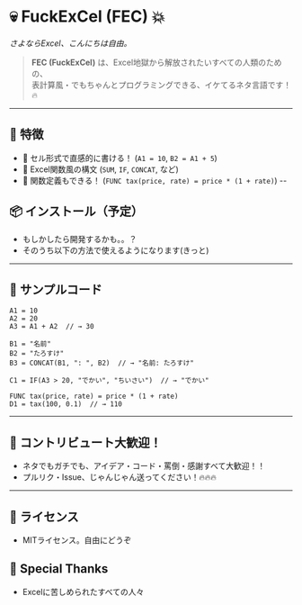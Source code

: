 # 💀 FuckExCel (FEC) 💥  
_さよならExcel、こんにちは自由。_

> **FEC (FuckExCel)** は、Excel地獄から解放されたいすべての人類のための、  
> 表計算風・でもちゃんとプログラミングできる、イケてるネタ言語です！🔥  

---

## 🚀 特徴

- 🧾 セル形式で直感的に書ける！ (`A1 = 10`, `B2 = A1 + 5`)
- 🧠 Excel関数風の構文 (`SUM`, `IF`, `CONCAT`, など)
- 🔧 関数定義もできる！ (`FUNC tax(price, rate) = price * (1 + rate)`)
--

## 📦 インストール（予定）
- もしかしたら開発するかも。。？  
- そのうち以下の方法で使えるようになります(きっと)
---

## 🧾 サンプルコード

```fec
A1 = 10
A2 = 20
A3 = A1 + A2  // → 30

B1 = "名前"
B2 = "たろすけ"
B3 = CONCAT(B1, ": ", B2)  // → "名前: たろすけ"

C1 = IF(A3 > 20, "でかい", "ちいさい")  // → "でかい"

FUNC tax(price, rate) = price * (1 + rate)
D1 = tax(100, 0.1)  // → 110
```
---

## 🤝 コントリビュート大歓迎！
- ネタでもガチでも、アイデア・コード・罵倒・感謝すべて大歓迎！！  
- プルリク・Issue、じゃんじゃん送ってください！🔥🔥🔥

---

## 📜 ライセンス
- MITライセンス。自由にどうぞ

## 🙏 Special Thanks
- Excelに苦しめられたすべての人々
